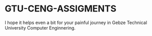 # GTU-CENG-ASSIGMENTS

I hope it helps even a bit for your painful journey in Gebze Technical University Computer Enginnering.
